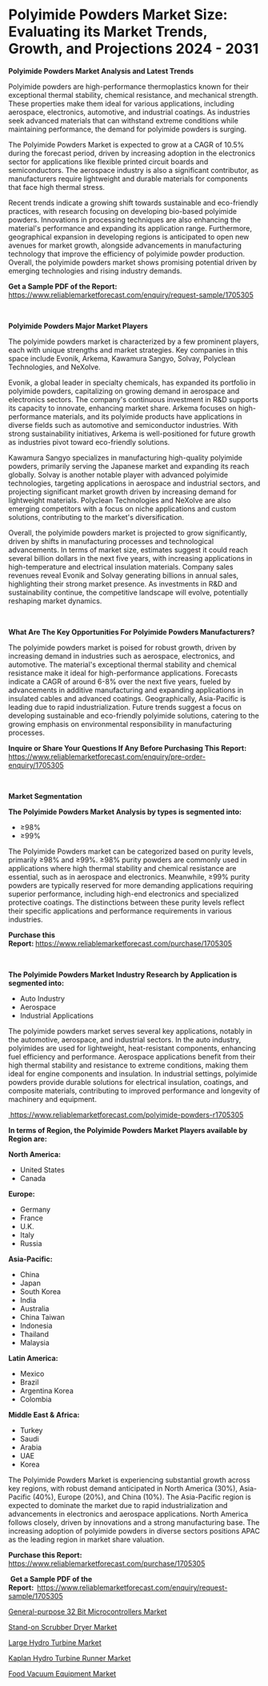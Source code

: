 <p><h1>Polyimide Powders Market Size: Evaluating its Market Trends, Growth, and Projections 2024 - 2031</h1></p><p><strong>Polyimide Powders Market Analysis and Latest Trends</strong></p>
<p><p>Polyimide powders are high-performance thermoplastics known for their exceptional thermal stability, chemical resistance, and mechanical strength. These properties make them ideal for various applications, including aerospace, electronics, automotive, and industrial coatings. As industries seek advanced materials that can withstand extreme conditions while maintaining performance, the demand for polyimide powders is surging.</p><p>The Polyimide Powders Market is expected to grow at a CAGR of 10.5% during the forecast period, driven by increasing adoption in the electronics sector for applications like flexible printed circuit boards and semiconductors. The aerospace industry is also a significant contributor, as manufacturers require lightweight and durable materials for components that face high thermal stress.</p><p>Recent trends indicate a growing shift towards sustainable and eco-friendly practices, with research focusing on developing bio-based polyimide powders. Innovations in processing techniques are also enhancing the material's performance and expanding its application range. Furthermore, geographical expansion in developing regions is anticipated to open new avenues for market growth, alongside advancements in manufacturing technology that improve the efficiency of polyimide powder production. Overall, the polyimide powders market shows promising potential driven by emerging technologies and rising industry demands.</p></p>
<p><strong>Get a Sample PDF of the Report:&nbsp;</strong> <a href="https://www.reliablemarketforecast.com/enquiry/request-sample/1705305?utm_campaign=1134&utm_medium=2&utm_source=Github&utm_content=ia&utm_term=21102024&utm_id=polyimide-powders">https://www.reliablemarketforecast.com/enquiry/request-sample/1705305</a></p>
<p>&nbsp;</p>
<p><strong>Polyimide Powders Major Market Players</strong></p>
<p><p>The polyimide powders market is characterized by a few prominent players, each with unique strengths and market strategies. Key companies in this space include Evonik, Arkema, Kawamura Sangyo, Solvay, Polyclean Technologies, and NeXolve. </p><p>Evonik, a global leader in specialty chemicals, has expanded its portfolio in polyimide powders, capitalizing on growing demand in aerospace and electronics sectors. The company's continuous investment in R&D supports its capacity to innovate, enhancing market share. Arkema focuses on high-performance materials, and its polyimide products have applications in diverse fields such as automotive and semiconductor industries. With strong sustainability initiatives, Arkema is well-positioned for future growth as industries pivot toward eco-friendly solutions.</p><p>Kawamura Sangyo specializes in manufacturing high-quality polyimide powders, primarily serving the Japanese market and expanding its reach globally. Solvay is another notable player with advanced polyimide technologies, targeting applications in aerospace and industrial sectors, and projecting significant market growth driven by increasing demand for lightweight materials. Polyclean Technologies and NeXolve are also emerging competitors with a focus on niche applications and custom solutions, contributing to the market's diversification.</p><p>Overall, the polyimide powders market is projected to grow significantly, driven by shifts in manufacturing processes and technological advancements. In terms of market size, estimates suggest it could reach several billion dollars in the next five years, with increasing applications in high-temperature and electrical insulation materials. Company sales revenues reveal Evonik and Solvay generating billions in annual sales, highlighting their strong market presence. As investments in R&D and sustainability continue, the competitive landscape will evolve, potentially reshaping market dynamics.</p></p>
<p>&nbsp;</p>
<p><strong>What Are The Key Opportunities For Polyimide Powders Manufacturers?</strong></p>
<p><p>The polyimide powders market is poised for robust growth, driven by increasing demand in industries such as aerospace, electronics, and automotive. The material's exceptional thermal stability and chemical resistance make it ideal for high-performance applications. Forecasts indicate a CAGR of around 6-8% over the next five years, fueled by advancements in additive manufacturing and expanding applications in insulated cables and advanced coatings. Geographically, Asia-Pacific is leading due to rapid industrialization. Future trends suggest a focus on developing sustainable and eco-friendly polyimide solutions, catering to the growing emphasis on environmental responsibility in manufacturing processes.</p></p>
<p><strong>Inquire or Share Your Questions If Any Before Purchasing This Report:</strong> <a href="https://www.reliablemarketforecast.com/enquiry/pre-order-enquiry/1705305?utm_campaign=1134&utm_medium=2&utm_source=Github&utm_content=ia&utm_term=21102024&utm_id=polyimide-powders">https://www.reliablemarketforecast.com/enquiry/pre-order-enquiry/1705305</a></p>
<p>&nbsp;</p>
<p><strong>Market Segmentation</strong></p>
<p><strong>The Polyimide Powders Market Analysis by types is segmented into:</strong></p>
<p><ul><li>≥98%</li><li>≥99%</li></ul></p>
<p><p>The Polyimide Powders market can be categorized based on purity levels, primarily ≥98% and ≥99%. ≥98% purity powders are commonly used in applications where high thermal stability and chemical resistance are essential, such as in aerospace and electronics. Meanwhile, ≥99% purity powders are typically reserved for more demanding applications requiring superior performance, including high-end electronics and specialized protective coatings. The distinctions between these purity levels reflect their specific applications and performance requirements in various industries.</p></p>
<p><strong>Purchase this Report:&nbsp;</strong><a href="https://www.reliablemarketforecast.com/purchase/1705305?utm_campaign=1134&utm_medium=2&utm_source=Github&utm_content=ia&utm_term=21102024&utm_id=polyimide-powders">https://www.reliablemarketforecast.com/purchase/1705305</a></p>
<p>&nbsp;</p>
<p><strong>The Polyimide Powders Market Industry Research by Application is segmented into:</strong></p>
<p><ul><li>Auto Industry</li><li>Aerospace</li><li>Industrial Applications</li></ul></p>
<p><p>The polyimide powders market serves several key applications, notably in the automotive, aerospace, and industrial sectors. In the auto industry, polyimides are used for lightweight, heat-resistant components, enhancing fuel efficiency and performance. Aerospace applications benefit from their high thermal stability and resistance to extreme conditions, making them ideal for engine components and insulation. In industrial settings, polyimide powders provide durable solutions for electrical insulation, coatings, and composite materials, contributing to improved performance and longevity of machinery and equipment.</p></p>
<p><a href="https://www.reliablemarketforecast.com/polyimide-powders-r1705305?utm_campaign=1134&utm_medium=2&utm_source=Github&utm_content=ia&utm_term=21102024&utm_id=polyimide-powders">&nbsp;https://www.reliablemarketforecast.com/polyimide-powders-r1705305</a></p>
<p><strong>In terms of Region, the Polyimide Powders Market Players available by Region are:</strong></p>
<p>
    <p> <strong> North America: </strong>
        <ul>
            <li>United States</li>
            <li>Canada</li>
        </ul>
        </p> 
    <p> <strong> Europe: </strong>
        <ul>
            <li>Germany</li>
            <li>France</li>
            <li>U.K.</li>
            <li>Italy</li>
            <li>Russia</li>
        </ul>
        </p> 
    <p> <strong> Asia-Pacific: </strong>
        <ul>
            <li>China</li>
            <li>Japan</li>
            <li>South Korea</li>
            <li>India</li>
            <li>Australia</li>
            <li>China Taiwan</li>
            <li>Indonesia</li>
            <li>Thailand</li>
            <li>Malaysia</li>
        </ul>
        </p> 
    <p> <strong> Latin America: </strong>
        <ul>
            <li>Mexico</li>
            <li>Brazil</li>
            <li>Argentina Korea</li>
            <li>Colombia</li>
        </ul>
        </p> 
    <p> <strong> Middle East & Africa: </strong>
        <ul>
            <li>Turkey</li>
            <li>Saudi</li>
            <li>Arabia</li>
            <li>UAE</li>
            <li>Korea</li>
        </ul>
    </p>
    </p>
<p><p>The Polyimide Powders Market is experiencing substantial growth across key regions, with robust demand anticipated in North America (30%), Asia-Pacific (40%), Europe (20%), and China (10%). The Asia-Pacific region is expected to dominate the market due to rapid industrialization and advancements in electronics and aerospace applications. North America follows closely, driven by innovations and a strong manufacturing base. The increasing adoption of polyimide powders in diverse sectors positions APAC as the leading region in market share valuation.</p></p>
<p><strong>Purchase this Report: </strong><a href="https://www.reliablemarketforecast.com/purchase/1705305?utm_campaign=1134&utm_medium=2&utm_source=Github&utm_content=ia&utm_term=21102024&utm_id=polyimide-powders">https://www.reliablemarketforecast.com/purchase/1705305</a></p>
<p>&nbsp;<strong>Get a Sample PDF of the Report:&nbsp;&nbsp;</strong><a href="https://www.reliablemarketforecast.com/enquiry/request-sample/1705305?utm_campaign=1134&utm_medium=2&utm_source=Github&utm_content=ia&utm_term=21102024&utm_id=polyimide-powders">https://www.reliablemarketforecast.com/enquiry/request-sample/1705305</a></p>
<p><strong></strong></p>
<p><p><a href="https://www.linkedin.com/pulse/general-purpose-32-bit-microcontrollers-market-size-segmentation-ke6ue?utm_campaign=1134&utm_medium=2&utm_source=Github&utm_content=ia&utm_term=21102024&utm_id=polyimide-powders">General-purpose 32 Bit Microcontrollers Market</a></p><p><a href="https://www.linkedin.com/pulse/global-stand-on-scrubber-dryer-market-product-types-applications-8htcf?utm_campaign=1134&utm_medium=2&utm_source=Github&utm_content=ia&utm_term=21102024&utm_id=polyimide-powders">Stand-on Scrubber Dryer Market</a></p><p><a href="https://www.linkedin.com/pulse/large-hydro-turbine-market-consolidation-impact-structure-2024-2031-1uxkf?utm_campaign=1134&utm_medium=2&utm_source=Github&utm_content=ia&utm_term=21102024&utm_id=polyimide-powders">Large Hydro Turbine Market</a></p><p><a href="https://www.linkedin.com/pulse/global-kaplan-hydro-turbine-runner-market-exploring-share-trends-vnpke?utm_campaign=1134&utm_medium=2&utm_source=Github&utm_content=ia&utm_term=21102024&utm_id=polyimide-powders">Kaplan Hydro Turbine Runner Market</a></p><p><a href="https://www.linkedin.com/pulse/food-vacuum-equipment-market-growth-outlook-from-2024-2031-projecting-j3a2e?utm_campaign=1134&utm_medium=2&utm_source=Github&utm_content=ia&utm_term=21102024&utm_id=polyimide-powders">Food Vacuum Equipment Market</a></p></p>